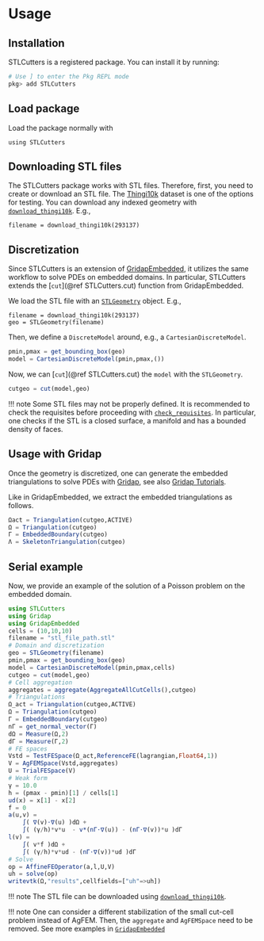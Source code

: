 # Usage

## Installation

STLCutters is a registered package. You can install it by running:

```julia
# Use ] to enter the Pkg REPL mode
pkg> add STLCutters
```

## Load package

Load the package normally with

```
using STLCutters
```

## Downloading STL files

The STLCutters package works with STL files. Therefore, first, you need to create or download an STL file. The [Thingi10k](https://ten-thousand-models.appspot.com/) dataset is one of the options for testing. You can download any indexed geometry with [`download_thingi10k`](@ref). E.g.,

```
filename = download_thingi10k(293137)
```

## Discretization

Since STLCutters is an extension of [GridapEmbedded](https://github/gridap/GridapEmbedded.jl), it utilizes the same workflow to solve PDEs on embedded domains. In particular, STLCutters extends the [`cut`](@ref STLCutters.cut) function from GridapEmbedded.

We load the STL file with an [`STLGeometry`](@ref) object. E.g.,

```
filename = download_thingi10k(293137)
geo = STLGeometry(filename)
```

Then, we define a `DiscreteModel` around, e.g., a `CartesianDiscreteModel`.

```julia
pmin,pmax = get_bounding_box(geo)
model = CartesianDiscreteModel(pmin,pmax,())
```

Now, we can [`cut`](@ref STLCutters.cut) the `model` with the `STLGeometry`.

```julia
cutgeo = cut(model,geo)
```

!!! note
    Some STL files may not be properly defined. It is recommended to check the requisites before proceeding with [`check_requisites`](@ref). In particular, one checks if the STL is a closed surface, a manifold and has a bounded density of faces.

## Usage with Gridap

Once the geometry is discretized, one can generate the embedded triangulations to solve PDEs with [Gridap](https://github.com/gridap/Gridap.jl), see also [Gridap Tutorials](https://gridap.github.io/Tutorials/stable).

Like in GridapEmbedded, we extract the embedded triangulations as follows.

```julia
Ωact = Triangulation(cutgeo,ACTIVE)
Ω = Triangulation(cutgeo)
Γ = EmbeddedBoundary(cutgeo)
Λ = SkeletonTriangulation(cutgeo)
```

## Serial example

Now, we provide an example of the solution of a Poisson problem on the embedded domain.

```julia
using STLCutters
using Gridap
using GridapEmbedded
cells = (10,10,10)
filename = "stl_file_path.stl"
# Domain and discretization
geo = STLGeometry(filename)
pmin,pmax = get_bounding_box(geo)
model = CartesianDiscreteModel(pmin,pmax,cells)
cutgeo = cut(model,geo)
# Cell aggregation
aggregates = aggregate(AggregateAllCutCells(),cutgeo)
# Triangulations
Ω_act = Triangulation(cutgeo,ACTIVE)
Ω = Triangulation(cutgeo)
Γ = EmbeddedBoundary(cutgeo)
nΓ = get_normal_vector(Γ)   
dΩ = Measure(Ω,2)
dΓ = Measure(Γ,2)
# FE spaces
Vstd = TestFESpace(Ω_act,ReferenceFE(lagrangian,Float64,1))
V = AgFEMSpace(Vstd,aggregates)
U = TrialFESpace(V)
# Weak form
γ = 10.0
h = (pmax - pmin)[1] / cells[1]
ud(x) = x[1] - x[2]
f = 0
a(u,v) =
    ∫( ∇(v)⋅∇(u) )dΩ +
    ∫( (γ/h)*v*u  - v*(nΓ⋅∇(u)) - (nΓ⋅∇(v))*u )dΓ
l(v) =
    ∫( v*f )dΩ +
    ∫( (γ/h)*v*ud - (nΓ⋅∇(v))*ud )dΓ
# Solve
op = AffineFEOperator(a,l,U,V)
uh = solve(op)
writevtk(Ω,"results",cellfields=["uh"=>uh])
```

!!! note
    The STL file can be downloaded using [`download_thingi10k`](@ref).

!!! note
    One can consider a different stabilization of the small cut-cell problem instead of AgFEM. Then, the `aggregate` and `AgFEMSpace` need to be removed.
    See more examples in [`GridapEmbedded`](https://github.com/gridap/GridapEmbedded.jl)

